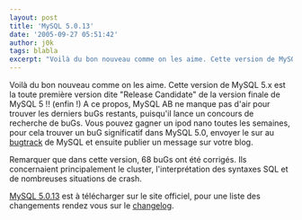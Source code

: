 ```yaml
---
layout: post
title: 'MySQL 5.0.13'
date: '2005-09-27 05:51:42'
author: j0k
tags: blabla
excerpt: "Voilà du bon nouveau comme on les aime. Cette version de MySQL 5.x est la toute première version dite \"Release Candidate\" de la version finale de MySQL 5 !! (enfin !)     \nA ce propos, MySQL AB ne manque pas d'air pour trouver les derniers buGs restants, puisqu'il lance un concours de recherche de buGs. Vous pouvez gagner un ipod nano toutes les semaines, pour      …"
---
```


Voilà du bon nouveau comme on les aime. Cette version de MySQL 5.x est la toute première version dite "Release Candidate" de la version finale de MySQL 5 !! (enfin !)
A ce propos, MySQL AB ne manque pas d'air pour trouver les derniers buGs restants, puisqu'il lance un concours de recherche de buGs. Vous pouvez gagner un ipod nano toutes les semaines, pour cela trouver un   buG significatif dans MySQL 5.0, envoyer le sur au [bugtrack](http://bugs.mysql.com/) de MySQL et ensuite publier un message sur votre blog.

Remarquer que dans cette version, 68 buGs ont été corrigés. Ils concernaient principalement le cluster, l'interprétation des syntaxes SQL et de nombreuses situations de crash.

[MySQL 5.0.13](http://dev.mysql.com/downloads/mysql/5.0.html) est à télécharger sur le site officiel, pour une liste des changements rendez vous sur le [changelog](http://dev.mysql.com/doc/mysql/en/News-5.0.13.html).
